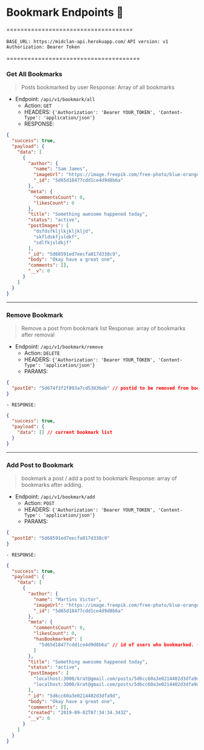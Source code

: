 # Bookmark Endpoints 📝
====================================

`BASE_URL: https://midclan-api.herokuapp.com/`
`API version: v1`
`Authorization: Bearer Token`

======================================


### Get All Bookmarks 
> Posts bookmarked by user
> Response: Array of all bookmarks

- Endpoint: `/api/v1/bookmark/all`
    - Action: `GET`
    - HEADERS: `{'Authorization': 'Bearer YOUR_TOKEN', 'Content-Type': 'application/json'}`
    - RESPONSE: 
```json
{
  "success": true,
  "payload": {
    "data": [
      {
        "author": {
          "name": "Sam James",
          "imageUrl": "https://image.freepik.com/free-photo/blue-orange-cactus-vase-isolated_6607-236.jpg",
          "_id": "5d65d18477cdd1ce4d9d8b6a"
        },
        "meta": {
          "commentsCount": 0,
          "likesCount": 0
        },
        "title": "Something awesome happened today",
        "status": "active",
        "postImages": [
          "dsfdsfkljlkjkljkljd",
          "skfldskfjsldkf",
          "sdlfkjsldkjf"
        ],
        "_id": "5d68591ed7eecfa017d338c9",
        "body": "Okay have a great one",
        "comments": [],
        "__v": 0
      }
    ]
  }
}
```

--------------------------------------------

### Remove Bookmark
> Remove a post from bookmark list
> Response: array of bookmarks after removal

- Endpoint: `/api/v1/bookmark/remove`
    - Action: `DELETE`
    - HEADERS: `{'Authorization': 'Bearer YOUR_TOKEN', 'Content-Type': 'application/json'}` 
    - PARAMS:
```json
{
  "postId": "5d674f3f2f893a7cd53836eb" // postid to be removed from bookmark
}
```
    - RESPONSE:
```json
{
  "success": true,
  "payload": {
    "data": [] // current bookmark list
  }
}
```

--------------------------------------------

### Add Post to Bookmark
> bookmark a post / add a post to bookmark
> Response: array of bookmarks after adding.

- Endpoint: `/api/v1/bookmark/add`
    - Action: `POST`
    - HEADERS: `{'Authorization': 'Bearer YOUR_TOKEN', 'Content-Type': 'application/json'}` 
    - PARAMS:
```json
{
  "postId": "5d68591ed7eecfa017d338c9"
}
```
    - RESPONSE:
```json
{
  "success": true,
  "payload": {
    "data": [
      {
        "author": {
          "name": "Martins Victor",
          "imageUrl": "https://image.freepik.com/free-photo/blue-orange-cactus-vase-isolated_6607-236.jpg",
          "_id": "5d65d18477cdd1ce4d9d8b6a"
        },
        "meta": {
          "commentsCount": 0,
          "likesCount": 0,
          "hasBookmarked": [
            "5d65d18477cdd1ce4d9d8b6a" // id of users who bookmarked. (for timeline)
          ]
        },
        "title": "Something awesome happened today",
        "status": "active",
        "postImages": [
          "localhost:3000/krat@gmail.com/posts/5d6cc60a3e0214402d3dfa9d/fireman.jpg",
          "localhost:3000/krat@gmail.com/posts/5d6cc60a3e0214402d3dfa9d/smallimage.gif"
        ],
        "_id": "5d6cc60a3e0214402d3dfa9d",
        "body": "Okay have a great one",
        "comments": [],
        "created": "2019-09-02T07:34:34.343Z",
        "__v": 0
      }
    ]
  }
}
```

